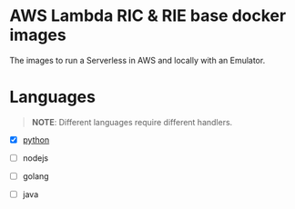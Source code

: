 # AWS Lambda RIC & RIE base docker images

The images to run a Serverless in AWS and locally with an Emulator.

# Languages

> **NOTE**: Different languages require different handlers.

* [x] [python](./python)
* [ ] nodejs
* [ ] golang
* [ ] java

